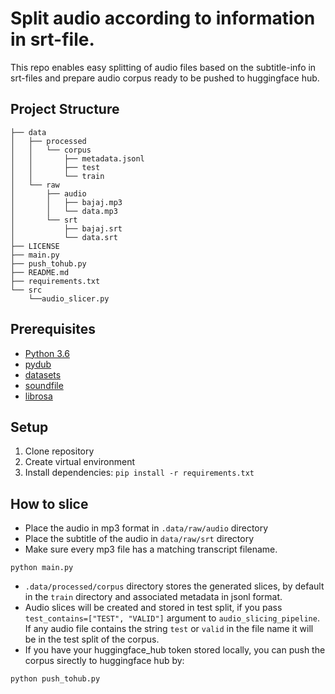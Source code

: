# Split audio according to information in srt-file.


This repo enables easy splitting of audio files based on the subtitle-info in srt-files and prepare audio corpus ready to be pushed to huggingface hub.

## Project Structure

```.
├── data
│   ├── processed
│   │   └── corpus
│   │       ├── metadata.jsonl
│   │       ├── test
│   │       └── train
│   └── raw
│       ├── audio
│       │   ├── bajaj.mp3
│       │   └── data.mp3
│       └── srt
│           ├── bajaj.srt
│           └── data.srt
├── LICENSE
├── main.py
├── push_tohub.py
├── README.md
├── requirements.txt
└── src
    └──audio_slicer.py
```

## Prerequisites

* [Python 3.6](https://www.python.org/)
* [pydub](https://pypi.org/project/pydub/)
* [datasets](https://pypi.org/project/datasets/)
* [soundfile](https://pypi.org/project/soundfile/)
* [librosa](https://pypi.org/project/librosa/)

## Setup
1. Clone repository
2. Create virtual environment
3. Install dependencies: `pip install -r requirements.txt`

## How to slice

* Place the audio in mp3 format in `.data/raw/audio` directory
* Place the subtitle of the audio in `data/raw/srt` directory
* Make sure every mp3 file has a matching transcript filename.

```
python main.py
```

* `.data/processed/corpus` directory stores the generated slices, by default in the `train` directory and associated metadata in jsonl format.
* Audio slices will be created and stored in test split, if you pass `test_contains=["TEST", "VALID"]` argument to `audio_slicing_pipeline`. If any audio file contains the string `test` or `valid` in the file name it will be in the test split of the corpus.
* If you have your huggingface_hub token stored locally, you can push the corpus sirectly to huggingface hub by:

```
python push_tohub.py
```

